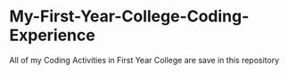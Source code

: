 # My-First-Year-College-Coding-Experience
All of my Coding Activities in First Year College are save in this repository 
